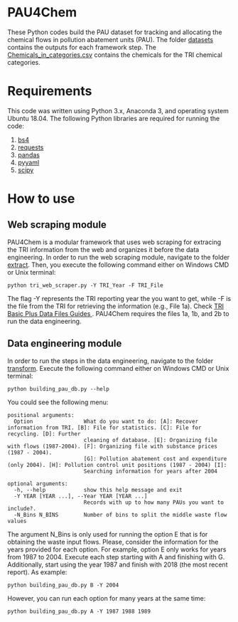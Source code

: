 # PAU4Chem

These Python codes build the PAU dataset for tracking and allocating the chemical flows in pollution abatement units (PAU). The folder [datasets](https://github.com/jodhernandezbe/PAU4Chem/tree/master/transform/datasets) contains the outputs for each framework step. The [Chemicals_in_categories.csv](https://github.com/jodhernandezbe/PAU4Chem/blob/master/transform/chemicals/Chemicals_in_categories.csv) contains the chemicals for the TRI chemical categories.

# Requirements

This code was written using Python 3.x, Anaconda 3, and operating system Ubuntu 18.04. The following Python libraries are required for running the code:

1. [bs4](https://anaconda.org/conda-forge/bs4)
2. [requests](https://anaconda.org/anaconda/requests)
3. [pandas](https://anaconda.org/anaconda/pandas)
4. [pyyaml](https://anaconda.org/anaconda/pyyaml/)
5. [scipy](https://anaconda.org/conda-forge/scipy)

# How to use

## Web scraping module

PAU4Chem is a modular framework that uses web scraping for extracing the TRI information from the web and organizes it before the data engineering.
In order to run the web scraping module, navigate to the folder [extract](https://github.com/jodhernandezbe/PAU4Chem/tree/master/extract). Then, you execute the following command either on Windows CMD or Unix terminal:

```
python tri_web_scraper.py -Y TRI_Year -F TRI_File
```

The flag -Y represents the TRI reporting year the you want to get, while -F is the file from the TRI for retrieving the information (e.g., File 1a). Check [TRI Basic Plus Data Files Guides
](https://www.epa.gov/toxics-release-inventory-tri-program/tri-basic-plus-data-files-guides). PAU4Chem requires the files 1a, 1b, and 2b to run the data engineering.

## Data engineering module

In order to run the steps in the data engineering, navigate to the folder [transform](https://github.com/jodhernandezbe/PAU4Chem/tree/master/transform). Execute the following command either on Windows CMD or Unix terminal:

```
python building_pau_db.py --help
```
You could see the following menu:

```
positional arguments:
  Option                What do you want to do: [A]: Recover information from TRI. [B]: File for statistics. [C]: File for recycling. [D]: Further
                        cleaning of database. [E]: Organizing file with flows (1987-2004). [F]: Organizing file with substance prices (1987 - 2004).
                        [G]: Pollution abatement cost and expenditure (only 2004). [H]: Pollution control unit positions (1987 - 2004) [I]:
                        Searching information for years after 2004

optional arguments:
  -h, --help            show this help message and exit
  -Y YEAR [YEAR ...], --Year YEAR [YEAR ...]
                        Records with up to how many PAUs you want to include?.
  -N_Bins N_BINS        Number of bins to split the middle waste flow values
```

The argument N_Bins is only used for running the option E that is for obtaining the waste input flows. Please, consider the information for the years provided for each option. For example, option E only works for years from 1987 to 2004. Execute each step starting with A and finishing with G. Additionally, start using the year 1987 and finish with 2018 (the most recent report). As example:

```
python building_pau_db.py B -Y 2004
```

However, you can run each option for many years at the same time:

```
python building_pau_db.py A -Y 1987 1988 1989
```
